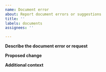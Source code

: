 ```yaml
---
name: Document error
about: Report document errors or suggestions
title: ''
labels: documents
assignees: ''

---
```


**Describe the document error or request**
<!--
A clear and concise description of what the error is.
-->

**Proposed change**
<!--
A clear and concise description of what you want to see.
-->

**Additional context**
<!--
Add any other context about the problem here.
-->

